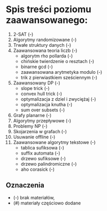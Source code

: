 # Spis treści poziomu zaawansowanego:
1. 2-SAT (-)
2. Algorytmy randomizowane (-)
3. Trwałe struktury danych (-)
4. Zaawansowana teoria liczb (-)
   - algorytm rho pollarda (-)
   - chińskie twierdzenie o resztach (-)
   - binarne gcd (-)
   - zaawansowana arytmetyka modulo (-)
   - trik z pierwiastkiem sześciennym (-)
5. Zaawansowany DP (-)
   - slope trick (-)
   - convex hull trick (-)
   - optymalizacja z dziel i zwyciężaj (-)
   - optymalizacja knutha (-)
   - sum over subsets (-)
6. Grafy planarne (-)
7. Algorytmy przepływowe (-)
8. Problemy NP (-)
9. Skojarzenia w grafach (-)
10. Usuwanie offline (-)
11. Zaawansowane algorytmy tekstowe (-)
    - tablica sufiksowa (-)
    - suffix automata (-)
    - drzewo sufiksowe (-)
    - drzewo palindromiczne (-)
    - aho corasick (-)

## Oznaczenia
- (-) brak materiałów,
- (#) materiały częściowo dodane
